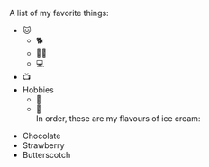 A list of my favorite things:
* 🐱
  * 🐕
  * 👯‍♀️
  * 💻
* 📺
* Hobbies
  * 🥇
   * 🍠  
 In order, these are my flavours of ice cream:
- Chocolate
- Strawberry
- Butterscotch
